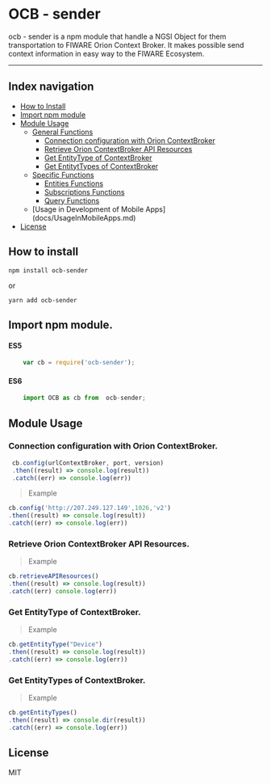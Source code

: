 # OCB - sender  

ocb - sender is a npm module that handle a NGSI Object for them transportation to FIWARE Orion Context Broker. It makes possible send context information in easy way to the FIWARE Ecosystem.
***
## Index navigation

* [How to Install](#how-to-install)
* [Import npm module](#import-npm-module)
* [Module Usage](#module-usage)
	* [General Functions](#general-functions)
		* [Connection configuration with Orion ContextBroker](#connection-configuration-with-orion-contextbroker)
		* [Retrieve Orion ContextBroker API Resources](#retrieve-orion-contextbroker-api-resources)
		* [Get EntityType of ContextBroker](#get-entitytype-of-contextbroker)
		* [Get EntitytTypes of ContextBroker](#get-entitytypes-of-contextbroker)
	* [Specific Functions](#specific-functions)
		* [Entities Functions](docs/EntitiesFunctions.md)
    	* [Subscriptions Functions](docs/SubscriptionsFunctions.md)
    	* [Query Functions](docs/QueryFunctions.md)
	* [Usage in Development of Mobile Apps] (docs/UsageInMobileApps.md)
* [License](#license)

## How to install

```
npm install ocb-sender
```
or
```
yarn add ocb-sender
```

## Import npm module.

#### ES5 

```js
    var cb = require('ocb-sender');
```
#### ES6 
```js
    import OCB as cb from  ocb-sender;
```
## Module Usage

### Connection configuration with Orion ContextBroker.

```js
 cb.config(urlContextBroker, port, version)
 .then((result) => console.log(result))
 .catch((err) => console.log(err))
```
> Example
```js
cb.config('http://207.249.127.149',1026,'v2')
.then((result) => console.log(result))
.catch((err) => console.log(err))
```
### Retrieve Orion ContextBroker API Resources.
> Example
```js
cb.retrieveAPIResources()
.then((result) => console.log(result))
.catch((err) console.log(err))
```
### Get EntityType of ContextBroker.
> Example
```js
cb.getEntityType("Device")
.then((result) => console.log(result))
.catch((err) => console.log(err))
```

### Get EntityTypes of ContextBroker.

> Example
```js
cb.getEntityTypes()
.then((result) => console.dir(result))
.catch((err) => console.log(err))
```

## License

MIT 



